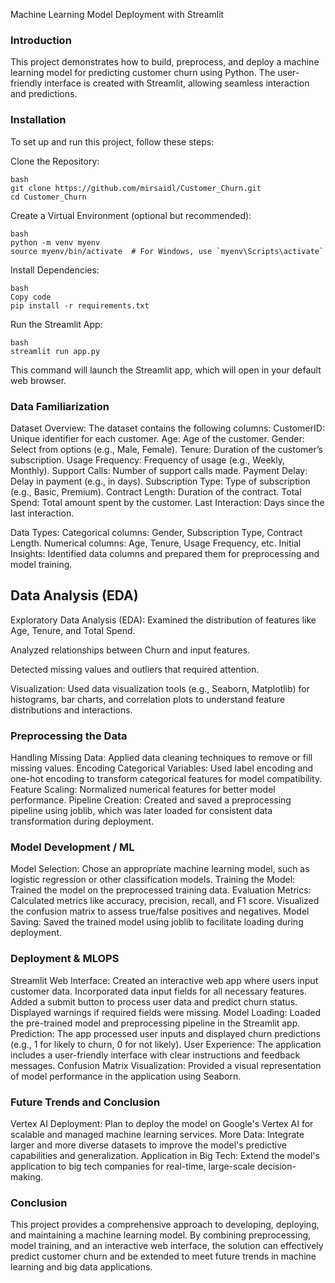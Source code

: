 Machine Learning Model Deployment with Streamlit
### Introduction
This project demonstrates how to build, preprocess, and deploy a machine learning model for predicting customer churn using Python. The user-friendly interface is created with Streamlit, allowing seamless interaction and predictions.

### Installation
To set up and run this project, follow these steps:

Clone the Repository:
```
bash
git clone https://github.com/mirsaidl/Customer_Churn.git
cd Customer_Churn
```

Create a Virtual Environment (optional but recommended):

```
bash
python -m venv myenv
source myenv/bin/activate  # For Windows, use `myenv\Scripts\activate`
```

Install Dependencies:
```
bash
Copy code
pip install -r requirements.txt
```
Run the Streamlit App:

```
bash
streamlit run app.py
```
This command will launch the Streamlit app, which will open in your default web browser.

### Data Familiarization
Dataset Overview: The dataset contains the following columns:
CustomerID: Unique identifier for each customer.
Age: Age of the customer.
Gender: Select from options (e.g., Male, Female).
Tenure: Duration of the customer’s subscription.
Usage Frequency: Frequency of usage (e.g., Weekly, Monthly).
Support Calls: Number of support calls made.
Payment Delay: Delay in payment (e.g., in days).
Subscription Type: Type of subscription (e.g., Basic, Premium).
Contract Length: Duration of the contract.
Total Spend: Total amount spent by the customer.
Last Interaction: Days since the last interaction.

Data Types:
Categorical columns: Gender, Subscription Type, Contract Length.
Numerical columns: Age, Tenure, Usage Frequency, etc.
Initial Insights: Identified data columns and prepared them for preprocessing and model training.

## Data Analysis (EDA)
Exploratory Data Analysis (EDA):
Examined the distribution of features like Age, Tenure, and Total Spend.

Analyzed relationships between Churn and input features.

Detected missing values and outliers that required attention.

Visualization: Used data visualization tools (e.g., Seaborn, Matplotlib) for histograms, bar charts, and correlation plots to understand feature distributions and interactions.


### Preprocessing the Data
Handling Missing Data: Applied data cleaning techniques to remove or fill missing values.
Encoding Categorical Variables: Used label encoding and one-hot encoding to transform categorical features for model compatibility.
Feature Scaling: Normalized numerical features for better model performance.
Pipeline Creation: Created and saved a preprocessing pipeline using joblib, which was later loaded for consistent data transformation during deployment.

### Model Development / ML
Model Selection: Chose an appropriate machine learning model, such as logistic regression or other classification models.
Training the Model: Trained the model on the preprocessed training data.
Evaluation Metrics: Calculated metrics like accuracy, precision, recall, and F1 score.
Visualized the confusion matrix to assess true/false positives and negatives.
Model Saving: Saved the trained model using joblib to facilitate loading during deployment.

### Deployment & MLOPS
Streamlit Web Interface:
Created an interactive web app where users input customer data.
Incorporated data input fields for all necessary features.
Added a submit button to process user data and predict churn status.
Displayed warnings if required fields were missing.
Model Loading: Loaded the pre-trained model and preprocessing pipeline in the Streamlit app.
Prediction: The app processed user inputs and displayed churn predictions (e.g., 1 for likely to churn, 0 for not likely).
User Experience: The application includes a user-friendly interface with clear instructions and feedback messages.
Confusion Matrix Visualization: Provided a visual representation of model performance in the application using Seaborn.

### Future Trends and Conclusion
Vertex AI Deployment:
Plan to deploy the model on Google's Vertex AI for scalable and managed machine learning services.
More Data:
Integrate larger and more diverse datasets to improve the model's predictive capabilities and generalization.
Application in Big Tech:
Extend the model's application to big tech companies for real-time, large-scale decision-making.


### Conclusion
This project provides a comprehensive approach to developing, deploying, and maintaining a machine learning model. By combining preprocessing, model training, and an interactive web interface, the solution can effectively predict customer churn and be extended to meet future trends in machine learning and big data applications.

